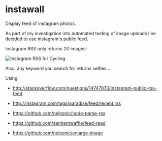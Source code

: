 instawall
=========

Display feed of instagram photos.

As part of my investigation into automated testing of image uploads
I've decided to use instagram's public feed.

Instagram RSS only returns 20 images:

![Instagram RSS for Cycling](http://i.imgur.com/7tn0wLd.jpg)

Also, any keyword you search for returns selfies...

Using:

- http://stackoverflow.com/questions/14747870/instagram-public-rss-feed
- http://instagram.com/tags/paradise/feed/recent.rss

- https://github.com/nelsonic/node-parse-rss
- https://github.com/sentientwaffle/feed-read
- https://github.com/nelsonic/enlarge-image

